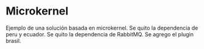 # Microkernel
Ejemplo de una solución basada en microkernel.
Se quito la dependencia de peru y ecuador.
Se quito la dependencia de RabbitMQ.
Se agrego el plugin brasil.
